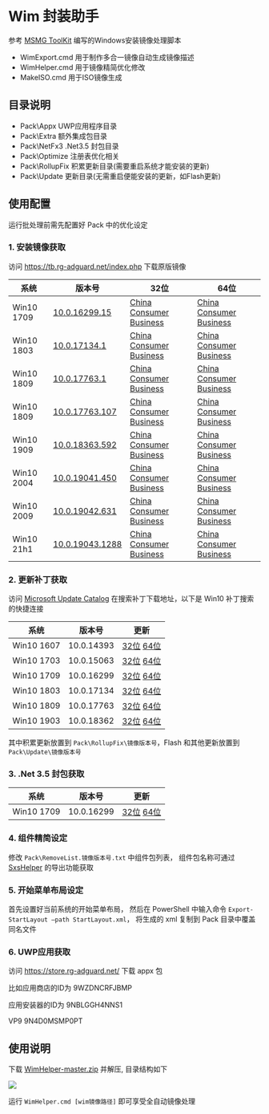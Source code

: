# Wim 封装助手

参考 [MSMG ToolKit](https://forums.mydigitallife.net/threads/msmg-toolkit.50572/) 编写的Windows安装镜像处理脚本

* WimExport.cmd 用于制作多合一镜像自动生成镜像描述
* WimHelper.cmd 用于镜像精简优化修改
* MakeISO.cmd   用于ISO镜像生成

## 目录说明

* Pack\Appx       UWP应用程序目录
* Pack\Extra      额外集成包目录
* Pack\NetFx3     .Net3.5 封包目录
* Pack\Optimize   注册表优化相关
* Pack\RollupFix  积累更新目录(需要重启系统才能安装的更新)
* Pack\Update     更新目录(无需重启便能安装的更新，如Flash更新)

## 使用配置

运行批处理前需先配置好 Pack 中的优化设定

### 1. 安装镜像获取

访问 https://tb.rg-adguard.net/index.php 下载原版镜像

系统|版本号|32位|64位
----|------|----|----
Win10 1709|[10.0.16299.15](https://download.microsoft.com/download/A/F/7/AF7CF8A4-9A20-4117-A0A1-4243F835D2BF/ProductsRS3RTM10032017.xml)|[China](http://fg.ds.b1.download.windowsupdate.com/c/Upgr/2017/10/16299.15.170928-1534.rs3_release_clientchina_ret_x86fre_zh-cn_1e9f9ef43f16fdd67a2cc4749ed6c38c9058705c.esd) [Consumer](http://fg.ds.b1.download.windowsupdate.com/c/Upgr/2017/10/16299.15.170928-1534.rs3_release_clientconsumer_ret_x86fre_zh-cn_b411ad9fd3236d4cf5ec7d3debe0ef155791995f.esd) [Business](http://wsus.ds.b1.download.windowsupdate.com/c/upgr/2017/10/16299.15.170928-1534.rs3_release_clientbusiness_vol_x86fre_zh-cn_4b0a6afdf690b2424f083d4b6633dd9f7f1ab0e1.esd)|[China](http://fg.ds.b1.download.windowsupdate.com/c/Upgr/2017/10/16299.15.170928-1534.rs3_release_clientchina_ret_x64fre_zh-cn_b96c8d4f2beb0666dc965ed012bc59468269e1d8.esd) [Consumer](http://fg.ds.b1.download.windowsupdate.com/c/Upgr/2017/10/16299.15.170928-1534.rs3_release_clientconsumer_ret_x64fre_zh-cn_cc52c191fda2caff9d5b6730ee88a11758dc0138.esd) [Business](http://wsus.ds.b1.download.windowsupdate.com/c/upgr/2017/10/16299.15.170928-1534.rs3_release_clientbusiness_vol_x64fre_zh-cn_d6bf989c6b57c7246fa72fec1e564808c3ee3255.esd)
Win10 1803|[10.0.17134.1](https://download.microsoft.com/download/F/1/2/F12AE2F0-B1CC-4A83-9529-C3D43F171C62/Products_RS4_04_20_2018.xml)|[China](http://fg.ds.b1.download.windowsupdate.com/d/Upgr/2018/04/17134.1.180410-1804.rs4_release_clientchina_ret_x86fre_zh-cn_0ef82b3951d42794d72dcfbcbf6af34cd20ddee8.esd) [Consumer](http://fg.ds.b1.download.windowsupdate.com/c/Upgr/2018/04/17134.1.180410-1804.rs4_release_clientconsumer_ret_x86fre_zh-cn_5aa044757d64492bb3de8a6995deacabc21d11f8.esd) [Business](http://fg.ds.b1.download.windowsupdate.com/d/Upgr/2018/04/17134.1.180410-1804.rs4_release_clientbusiness_vol_x86fre_zh-cn_082e2466d6c169e0ca10a69950007b8ab0cbe4f5.esd)|[China](http://fg.ds.b1.download.windowsupdate.com/d/Upgr/2018/04/17134.1.180410-1804.rs4_release_clientchina_ret_x64fre_zh-cn_de20e00e3402b9c1ac776cc2f449fefcc410e477.esd) [Consumer](http://fg.ds.b1.download.windowsupdate.com/c/Upgr/2018/04/17134.1.180410-1804.rs4_release_clientconsumer_ret_x64fre_zh-cn_3571ad559ed85ff28889671984c46b3939c00255.esd) [Business](http://fg.ds.b1.download.windowsupdate.com/d/Upgr/2018/04/17134.1.180410-1804.rs4_release_clientbusiness_vol_x64fre_zh-cn_4aa8fe6b27eb0ea1eb49b04867d3cab7ca9b3bdd.esd)
Win10 1809|[10.0.17763.1](https://download.microsoft.com/download/8/D/F/8DF0EA49-0A7B-4F4D-A6DE-4DF7FA00FB7B/products.xml)|[China](http://fg.ds.b1.download.windowsupdate.com/c/Upgr/2018/09/17763.1.180914-1434.rs5_release_clientchina_ret_x86fre_zh-cn_05e2e97808fd65cd436f8c6775e8392dc0322bc3.esd) [Consumer](http://fg.ds.b1.download.windowsupdate.com/d/Upgr/2018/09/17763.1.180914-1434.rs5_release_clientconsumer_ret_x86fre_zh-cn_54b4a7b7733479a4e4da0878bcf6908256488bbb.esd) [Business](http://fg.ds.b1.download.windowsupdate.com/d/Upgr/2018/09/17763.1.180914-1434.rs5_release_clientconsumer_ret_x86fre_zh-cn_54b4a7b7733479a4e4da0878bcf6908256488bbb.esd) |[China](http://fg.ds.b1.download.windowsupdate.com/c/Upgr/2018/09/17763.1.180914-1434.rs5_release_clientchina_ret_x64fre_zh-cn_6483d851ed114f553018b53f2374deff9cd51115.esd) [Consumer](http://fg.ds.b1.download.windowsupdate.com/d/Upgr/2018/09/17763.1.180914-1434.rs5_release_clientconsumer_ret_x64fre_zh-cn_1a644e45bd9b1b88b45a7d345d5b63ca589813e4.esd) [Business](http://fg.ds.b1.download.windowsupdate.com/c/Upgr/2018/09/17763.1.180914-1434.rs5_release_clientbusiness_vol_x64fre_zh-cn_a37dc7f616f37aa1f7a775b68144ad474086e190.esd)
Win10 1809|[10.0.17763.107](https://download.microsoft.com/download/6/F/1/6F1E072F-1D14-489F-8438-C586D720CA32/products.xml)|[China](http://fg.ds.b1.download.windowsupdate.com/d/Upgr/2018/11/17763.107.101029-1455.rs5_release_svc_refresh_clientchina_ret_x86fre_zh-cn_35f233ebfd4a774d3fa2726b968537f14f56c677.esd) [Consumer](http://fg.ds.b1.download.windowsupdate.com/d/Upgr/2018/11/17763.107.101029-1455.rs5_release_svc_refresh_clientconsumer_ret_x86fre_zh-cn_33d17f983288e50e2c7f8f8d850ecda18cd1a7e4.esd) [Business](http://fg.ds.b1.download.windowsupdate.com/d/Upgr/2018/11/17763.107.101029-1455.rs5_release_svc_refresh_clientbusiness_vol_x86fre_zh-cn_c1f870502498090cd581c547a0bed90dd1473a0a.esd)|[China](http://fg.ds.b1.download.windowsupdate.com/d/Upgr/2018/11/17763.107.101029-1455.rs5_release_svc_refresh_clientchina_ret_x64fre_zh-cn_e82f7d5eab7e108b31626380baa726397934c875.esd) [Consumer](http://fg.ds.b1.download.windowsupdate.com/d/Upgr/2018/11/17763.107.101029-1455.rs5_release_svc_refresh_clientconsumer_ret_x64fre_zh-cn_ff25cc7118b470a71966c973cd68e24d4f7df30a.esd) [Business](http://fg.ds.b1.download.windowsupdate.com/d/Upgr/2018/11/17763.107.101029-1455.rs5_release_svc_refresh_clientbusiness_vol_x64fre_zh-cn_a4991f267f93943292dad5c66eaa4796bd859279.esd)
Win10 1909|[10.0.18363.592](https://download.microsoft.com/download/8/2/b/82b12fa5-cab6-4d37-8167-16630c6151eb/products_20200116.cab)|[China](http://dl.delivery.mp.microsoft.com/filestreamingservice/files/24144db7-8f02-4f85-85d5-41e5ed950456/18363.592.200109-2016.19h2_release_svc_refresh_CLIENTCHINA_RET_x86FRE_zh-cn.esd) [Consumer](http://dl.delivery.mp.microsoft.com/filestreamingservice/files/03002f08-8550-4b69-866f-cd499087432d/18363.592.200109-2016.19h2_release_svc_refresh_CLIENTCONSUMER_RET_x86FRE_zh-cn.esd) [Business](http://dl.delivery.mp.microsoft.com/filestreamingservice/files/7817c270-7e3d-4ac7-b40a-c7f248964360/18363.592.200109-2016.19h2_release_svc_refresh_CLIENTBUSINESS_VOL_x86FRE_zh-cn.esd)|[China](http://dl.delivery.mp.microsoft.com/filestreamingservice/files/6c61feca-c932-4299-9876-5d2cd1aa5e58/18363.592.200109-2016.19h2_release_svc_refresh_CLIENTCHINA_RET_x64FRE_zh-cn.esd) [Consumer](http://dl.delivery.mp.microsoft.com/filestreamingservice/files/3f88ad25-f1b2-49fa-b580-fb8d1ac54ecb/18363.592.200109-2016.19h2_release_svc_refresh_CLIENTCONSUMER_RET_x64FRE_zh-cn.esd) [Business](http://dl.delivery.mp.microsoft.com/filestreamingservice/files/f9525f5e-75b3-430e-b304-d4dcf29577f9/18363.592.200109-2016.19h2_release_svc_refresh_CLIENTBUSINESS_VOL_x64FRE_zh-cn.esd)
Win10 2004|[10.0.19041.450](https://download.microsoft.com/download/f/b/6/fb681a0f-af38-433d-acdd-9060aaeca46c/products_20200808.cab)|[China](http://dl.delivery.mp.microsoft.com/filestreamingservice/files/65e5033f-a935-4a1c-bf46-1337689f665a/19041.450.200808-0726.vb_release_svc_refresh_CLIENTCHINA_RET_x86FRE_zh-cn.esd) [Consumer](http://dl.delivery.mp.microsoft.com/filestreamingservice/files/067b19ea-f410-4e14-b1ed-e5e4d83811a0/19041.450.200808-0726.vb_release_svc_refresh_CLIENTCONSUMER_RET_x86FRE_zh-cn.esd) [Business](http://dl.delivery.mp.microsoft.com/filestreamingservice/files/3929856d-4651-4ab8-9f90-7b989e3c97f6/19041.450.200808-0726.vb_release_svc_refresh_CLIENTBUSINESS_VOL_x86FRE_zh-cn.esd)|[China](http://dl.delivery.mp.microsoft.com/filestreamingservice/files/eee63b53-5914-451e-8ede-6689b7578348/19041.450.200808-0726.vb_release_svc_refresh_CLIENTCHINA_RET_x64FRE_zh-cn.esd) [Consumer](http://dl.delivery.mp.microsoft.com/filestreamingservice/files/eb8ce721-0c63-4da7-ae8d-328cd18d8f37/19041.450.200808-0726.vb_release_svc_refresh_CLIENTCONSUMER_RET_x64FRE_zh-cn.esd) [Business](http://dl.delivery.mp.microsoft.com/filestreamingservice/files/387f9f1b-4eab-4a69-b9b1-ebe373a1ff3d/19041.450.200808-0726.vb_release_svc_refresh_CLIENTBUSINESS_VOL_x64FRE_zh-cn.esd)
Win10 2009|[10.0.19042.631](https://download.microsoft.com/download/4/3/0/430e9adb-cf08-4b68-9032-eafca8378d42/products_20201119.cab)|[China](http://dl.delivery.mp.microsoft.com/filestreamingservice/files/928ca4a5-3133-454c-9b9b-e88744ae53ce/19042.572.201009-1947.20h2_release_svc_refresh_CLIENTCHINA_RET_x86FRE_zh-cn.esd) [Consumer](http://dl.delivery.mp.microsoft.com/filestreamingservice/files/88b307b0-8c8e-445c-a982-4b93f7cb7d82/19042.572.201009-1947.20h2_release_svc_refresh_CLIENTCONSUMER_RET_x86FRE_zh-cn.esd) [Business](http://dl.delivery.mp.microsoft.com/filestreamingservice/files/e498c321-d9f5-4567-9d8c-c13d224ee1c3/19042.572.201009-1947.20h2_release_svc_refresh_CLIENTBUSINESS_VOL_x86FRE_zh-cn.esd)|[China](http://dl.delivery.mp.microsoft.com/filestreamingservice/files/d6d55ed3-1abe-4ced-8ec2-439c75184a77/19042.572.201009-1947.20h2_release_svc_refresh_CLIENTCHINA_RET_x64FRE_zh-cn.esd) [Consumer](http://dl.delivery.mp.microsoft.com/filestreamingservice/files/2b709225-1f5f-4226-bebe-609d84c77aac/19042.572.201009-1947.20h2_release_svc_refresh_CLIENTCONSUMER_RET_x64FRE_zh-cn.esd) [Business](http://dl.delivery.mp.microsoft.com/filestreamingservice/files/eda4de41-fbfb-47aa-b37e-530f48a11a09/19042.572.201009-1947.20h2_release_svc_refresh_CLIENTBUSINESS_VOL_x64FRE_zh-cn.esd)
Win10 21h1|[10.0.19043.1288](https://download.microsoft.com/download/8/3/e/83e5badb-90bd-45c0-b868-28ada88230a0/products_win10_20211029.cab)|[China](http://dl.delivery.mp.microsoft.com/filestreamingservice/files/9a9c7d1d-c66f-4d9c-bf2b-7408ac42a342/19043.1288.211006-0459.21h1_release_svc_refresh_CLIENTCHINA_RET_x86FRE_zh-cn.esd) [Consumer](http://dl.delivery.mp.microsoft.com/filestreamingservice/files/d6896e57-0dc0-4787-878d-23340fa30dcb/19043.1288.211006-0459.21h1_release_svc_refresh_CLIENTCONSUMER_RET_x86FRE_zh-cn.esd) [Business](http://dl.delivery.mp.microsoft.com/filestreamingservice/files/4183d8a9-00f1-465e-a0e3-3f3d296f4eee/19043.1288.211006-0459.21h1_release_svc_refresh_CLIENTBUSINESS_VOL_x86FRE_zh-cn.esd)|[China](http://dl.delivery.mp.microsoft.com/filestreamingservice/files/b5530d03-7ed3-4f87-bc50-b579114d3991/19043.1288.211006-0459.21h1_release_svc_refresh_CLIENTCHINA_RET_x64FRE_zh-cn.esd) [Consumer](http://dl.delivery.mp.microsoft.com/filestreamingservice/files/10dcba4f-d30d-4328-b4c9-c678a8fcd074/19043.1288.211006-0459.21h1_release_svc_refresh_CLIENTCONSUMER_RET_x64FRE_zh-cn.esd) [Business](http://dl.delivery.mp.microsoft.com/filestreamingservice/files/ef816318-8130-4bf5-953c-07cdef1e105c/19043.1288.211006-0459.21h1_release_svc_refresh_CLIENTBUSINESS_VOL_x64FRE_zh-cn.esd)

### 2. 更新补丁获取

访问 [Microsoft Update Catalog](http://www.catalog.update.microsoft.com/Home.aspx) 在搜索补丁下载地址，以下是 Win10 补丁搜索的快捷连接

系统|版本号|更新
----|------|-------
Win10 1607|10.0.14393|[32位](http://www.catalog.update.microsoft.com/Search.aspx?q=Windows%2010%20Version%201607+x86) [64位](http://www.catalog.update.microsoft.com/Search.aspx?q=Windows%2010%20Version%201607+x64)
Win10 1703|10.0.15063|[32位](http://www.catalog.update.microsoft.com/Search.aspx?q=Windows%2010%20Version%201703+x86) [64位](http://www.catalog.update.microsoft.com/Search.aspx?q=Windows%2010%20Version%201703+x64)
Win10 1709|10.0.16299|[32位](http://www.catalog.update.microsoft.com/Search.aspx?q=Windows%2010%20Version%201709+x86) [64位](http://www.catalog.update.microsoft.com/Search.aspx?q=Windows%2010%20Version%201709+x64)
Win10 1803|10.0.17134|[32位](http://www.catalog.update.microsoft.com/Search.aspx?q=Windows%2010%20Version%201803+x86) [64位](http://www.catalog.update.microsoft.com/Search.aspx?q=Windows%2010%20Version%201803+x64)
Win10 1809|10.0.17763|[32位](http://www.catalog.update.microsoft.com/Search.aspx?q=Windows%2010%20Version%201809+x86) [64位](http://www.catalog.update.microsoft.com/Search.aspx?q=Windows%2010%20Version%201809+x64)
Win10 1903|10.0.18362|[32位](http://www.catalog.update.microsoft.com/Search.aspx?q=Windows%2010%20Version%201903+x86) [64位](http://www.catalog.update.microsoft.com/Search.aspx?q=Windows%2010%20Version%201903+x64)

其中积累更新放置到 `Pack\RollupFix\镜像版本号`，Flash 和其他更新放置到 `Pack\Update\镜像版本号`

### 3. .Net 3.5 封包获取

系统|版本号|更新
----|------|-------
Win10 1709|10.0.16299|[32位](http://download.windowsupdate.com/d/msdownload/update/software/updt/2017/10/microsoft-windows-netfx3-ondemand-package_d3d134a6c583c6c481d9c8cd075bd5d39a8f0a51.cab) [64位](http://download.windowsupdate.com/c/msdownload/update/software/updt/2017/10/microsoft-windows-netfx3-ondemand-package_57a139ab7ec48a144affd233a83fb579f873e856.cab)

### 4. 组件精简设定

修改 `Pack\RemoveList.镜像版本号.txt` 中组件包列表，
组件包名称可通过 [SxsHelper](https://github.com/dragonflylee/SxsHelper/releases) 的导出功能获取

### 5. 开始菜单布局设定

首先设置好当前系统的开始菜单布局，
然后在 PowerShell 中输入命令 `Export-StartLayout –path StartLayout.xml`，
将生成的 xml 复制到 Pack 目录中覆盖同名文件

### 6. UWP应用获取

访问 https://store.rg-adguard.net/ 下载 appx 包

比如应用商店的ID为 9WZDNCRFJBMP

应用安装器的ID为 9NBLGGH4NNS1

VP9 9N4D0MSMP0PT


## 使用说明

下载 [WimHelper-master.zip](https://github.com/dragonflylee/WimHelper/archive/master.zip) 并解压, 目录结构如下

![](https://github.com/dragonflylee/WimHelper/blob/master/dir.png)

运行 `WimHelper.cmd [wim镜像路径]` 即可享受全自动镜像处理   
